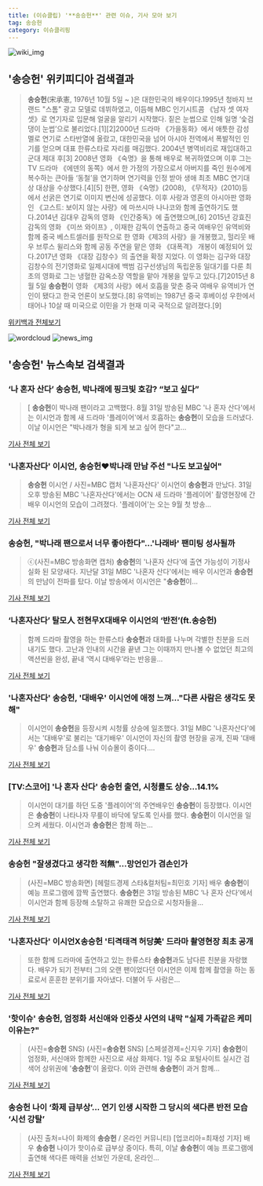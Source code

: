 ```yaml
---
title: (이슈클립) '**송승헌**' 관련 이슈, 기사 모아 보기
tag: 송승헌
category: 이슈클리핑
---
```

![wiki_img](https://user-images.githubusercontent.com/42597476/44503234-41136a80-a6d0-11e8-9071-6fc6418eafe4.png)
## **'**송승헌**'** 위키피디아 검색결과
>**송승헌**(宋承憲, 1976년 10월 5일 ~ )은 대한민국의 배우이다.1995년 청바지 브랜드 "스톰" 광고 모델로 데뷔하였고, 이듬해 MBC 인기시트콤 《남자 셋 여자 셋》로 연기자로 입문해 얼굴을 알리기 시작했다. 짙은 눈썹으로 인해 일명 ‘숯검댕이 눈썹’으로 불리었다.[1][2]2000년 드라마 《가을동화》에서 애틋한 감성 멜로 연기로 스타반열에 올랐고, 대한민국을 넘어 아시아 전역에서 폭발적인 인기를 얻으며 대표 한류스타로 자리를 매김했다. 2004년 병역비리로 재입대하고 군대 제대 후[3] 2008년 영화 《숙명》을 통해 배우로 복귀하였으며 이후 그는 TV 드라마 《에덴의 동쪽》에서 한 가정의 가장으로서 아버지를 죽인 원수에게 복수하는 큰아들 ‘동철’을 연기하며 연기력을 인정 받아 생애 최초 MBC 연기대상 대상을 수상했다.[4][5] 한편, 영화 《숙명》(2008), 《무적자》(2010)등 에서 선굵은 연기로 이미지 변신에 성공했다. 이후 사랑과 영혼의 아시아판 영화인 《고스트: 보이지 않는 사랑》에 마쓰시마 나나코와 함께 출연하기도 했다.2014년 김대우 감독의 영화 《인간중독》에 출연했으며,[6] 2015년 강효진 감독의 영화 《미쓰 와이프》, 이재한 감독이 연출하고 중국 여배우인 유역비와 함께 중국 베스트셀러를 원작으로 한 영화《제3의 사랑》을 개봉했고, 헐리웃 배우 브루스 윌리스와 함께 공동 주연을 맡은 영화 《대폭격》 개봉이 예정되어 있다.2017년 영화 《대장 김창수》의 출연을 확정 지었다. 이 영화는 김구와 대장 김창수의 전기영화로 일제시대에 백범 김구선생님의 독립운동 일대기를 다룬 최초의 영화로 그는 냉혈한 감옥소장 역할을 맡아 개봉을 앞두고 있다.[7]2015년 8월 5일 **송승헌**이 영화 《제3의 사랑》에서 호흡을 맞춘 중국 여배우 유역비가 연인이 됐다고 한국 언론이 보도했다.[8] 유역비는 1987년 중국 후베이성 우한에서 태어나 10살 때 미국으로 이민을 가 현재 미국 국적으로 알려졌다.[9]

<a href="https://ko.wikipedia.org/wiki/송승헌" target="_blank">위키백과 전체보기</a>

![wordcloud](https://s3.ap-northeast-2.amazonaws.com/lyrics101-wordcloud/2018-09-01-1535770718.png)
![news_img](https://user-images.githubusercontent.com/42597476/44507050-1206f400-a6e4-11e8-8d98-7ffbfebb353f.png)
## **'**송승헌**'** 뉴스속보 검색결과
### ‘나 혼자 산다’ **송승헌**, 박나래에 핑크빛 호감? “보고 싶다”

>[ **송승헌**이 박나래 팬이라고 고백했다. 8월 31일 방송된 MBC '나 혼자 산다'에서는 이시언과 함께 새 드라마 '플레이어'에서 호흡하는 **송승헌**이 모습을 드러냈다. 이날 이시언은 "박나래가 형을 되게 보고 싶어 한다"고...

<a href="http://www.newsen.com/news_view.php?uid=201808312256586710" target="_blank">기사 전체 보기</a>

### '나혼자산다' 이시언, **송승헌**♥박나래 만남 주선 "나도 보고싶어"

>**송승헌** 이시언 / 사진=MBC 캡처 '나혼자산다' 이시언이 **송승헌**과 만났다. 31일 오후 방송된 MBC '나혼자산다'에서는 OCN 새 드라마 '플레이어' 촬영현장에 간 배우 이시언의 모습이 그려졌다. '플레이어'는 오는 9월 첫 방송...

<a href="http://sports.hankooki.com/lpage/entv/201809/sp20180901000301136660.htm" target="_blank">기사 전체 보기</a>

### **송승헌**, "박나래 팬으로서 너무 좋아한다"…'나래바' 팬미팅 성사될까

>ⓒ(사진=MBC 방송화면 캡처) **송승헌**의 '나혼자 산다'에 출연 가능성이 기정사실화 된 모양새다. 지난달 31일 MBC '나혼자 산다'에서는 배우 이시언과 **송승헌**의 만남이 전파를 탔다. 이날 방송에서 이시언은 "**송승헌**이...

<a href="http://www.dailian.co.kr/news/view/736549/?sc=naver" target="_blank">기사 전체 보기</a>

### ‘나혼자산다’ 탈모人 전현무X대배우 이시언의 ‘반전’(ft.**송승헌**)

>함께 드라마 촬영을 하는 한류스타 **송승헌**과 대화를 나누며 각별한 친분을 드러내기도 했다. 고난과 인내의 시간을 끝낸 그는 이때까지 만나볼 수 없었던 최고의 액션씬을 완성, 끝내 ‘역시 대배우’라는 반응을...

<a href="http://www.osen.co.kr/article/G1110979772" target="_blank">기사 전체 보기</a>

### '나혼자산다' **송승헌**, '대배우' 이시언에 애정 느껴…"다른 사람은 생각도 못 해"

>이시언이 **송승헌**을 등장시켜 시청률 상승에 일조했다. 31일 MBC '나혼자산다'에서는 '대배우'로 불리는 '대기배우' 이시언이 자신의 촬영 현장을 공개, 진짜 '대배우' **송승헌**과 담소를 나눠 이슈몰이 중이다....

<a href="http://www.ilyosisa.co.kr/news/articleView.html?idxno=151415" target="_blank">기사 전체 보기</a>

### [TV:스코어] '나 혼자 산다' **송승헌** 출연, 시청률도 상승…14.1%

>이시언이 대기를 하던 도중 '플레이어'의 주연배우인 **송승헌**이 등장했다. 이시언은 **송승헌**이 나타나자 무릎이 바닥에 닿도록 인사를 했다. **송승헌**이 이시언을 일으켜 세웠다. 이시언과 **송승헌**은 함께 하는...

<a href="http://www.xportsnews.com/?ac=article_view&entry_id=1014159" target="_blank">기사 전체 보기</a>

### **송승헌** "잘생겼다고 생각한 적無"…망언인가 겸손인가

>(사진=MBC 방송화면) [헤럴드경제 스타&컬처팀=최민호 기자] 배우 **송승헌**이 예능 프로그램에 깜짝 출연했다. **송승헌**은 31일 방송된 MBC ‘나 혼자 산다’에서 이시언과 함께 등장해 소탈하고 유쾌한 모습으로 시청자들을...

<a href="http://biz.heraldcorp.com/culture/view.php?ud=201809011048532225245_1" target="_blank">기사 전체 보기</a>

### '나혼자산다' 이시언X**송승헌** '티격태격 허당美' 드라마 촬영현장 최초 공개

>또한 함께 드라마에 출연하고 있는 한류스타 **송승헌**과도 남다른 친분을 자랑했다. 배우가 되기 전부터 그의 오랜 팬이었다던 이시언은 이제 함께 촬영을 하는 동료로서 훈훈한 분위기를 자아냈다. 더불어 두 사람은...

<a href="http://sports.chosun.com/news/ntype.htm?id=201809010100004130000068&servicedate=20180901" target="_blank">기사 전체 보기</a>

### '핫이슈' **송승헌**, 엄정화 서신애와 인증샷 사연의 내막 "실제 가족같은 케미 이유는?"

>(사진=**송승헌** SNS) (사진=**송승헌** SNS) [스페셜경제=신지우 기자] **송승헌**이 엄정화, 서신애와 함께한 사진으로 새삼 화제다. 1일 주요 포털사이트 실시간 검색어 상위권에 '**송승헌**'이 올랐다. 이와 관련해 **송승헌**이 과거 함께...

<a href="http://www.speconomy.com/news/articleView.html?idxno=121372" target="_blank">기사 전체 보기</a>

### **송승헌** 나이 ‘화제 급부상’... 연기 인생 시작한 그 당시의 색다른 반전 모습 ‘시선 강탈’

>(사진 출처=나이 화제의 **송승헌** / 온라인 커뮤니티) [업코리아=최재성 기자] 배우 **송승헌** 나이가 핫이슈로 급부상 중이다. 특히, 이날 **송승헌**이 예능 프로그램에 출연해 색다른 매력을 선보인 가운데, 온라인...

<a href="http://www.upkorea.net/news/articleView.html?idxno=381039" target="_blank">기사 전체 보기</a>


